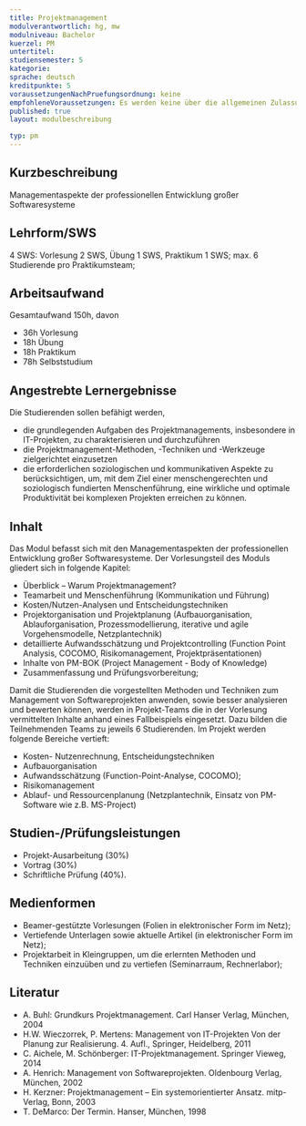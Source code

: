```yaml
---
title: Projektmanagement
modulverantwortlich: hg, mw
modulniveau: Bachelor
kuerzel: PM
untertitel:
studiensemester: 5
kategorie:
sprache: deutsch
kreditpunkte: 5
voraussetzungenNachPruefungsordnung: keine
empfohleneVoraussetzungen: Es werden keine über die allgemeinen Zulassungsvoraussetzungen hinausgehende fachlichen Voraussetzungen gefordert, jedoch sollten Engagement, Motivation, Toleranz, Bereitschaft zur Teamarbeit mitgebracht werden.
published: true
layout: modulbeschreibung

typ: pm
---
```


## Kurzbeschreibung
Managementaspekte der professionellen Entwicklung großer Softwaresysteme

## Lehrform/SWS
4 SWS: Vorlesung 2 SWS, Übung 1 SWS, Praktikum 1 SWS; max. 6 Studierende pro Praktikumsteam;

## Arbeitsaufwand
Gesamtaufwand 150h, davon 

* 36h Vorlesung
* 18h Übung
* 18h Praktikum
* 78h Selbststudium

## Angestrebte Lernergebnisse
Die Studierenden sollen befähigt werden, 

- die grundlegenden Aufgaben des Projektmanagements, insbesondere in IT-Projekten, zu charakterisieren und durchzuführen
- die Projektmanagement-Methoden, -Techniken und -Werkzeuge zielgerichtet einzusetzen
- die erforderlichen soziologischen und kommunikativen Aspekte zu berücksichtigen, um, mit dem Ziel einer menschengerechten und soziologisch fundierten Menschenführung, eine wirkliche und optimale Produktivität bei komplexen Projekten erreichen zu können.


## Inhalt
Das Modul befasst sich mit den Managementaspekten der professionellen Entwicklung großer Softwaresysteme. 
Der Vorlesungsteil des Moduls gliedert sich in folgende Kapitel: 

- Überblick – Warum Projektmanagement?
- Teamarbeit und Menschenführung (Kommunikation und Führung)
- Kosten/Nutzen-Analysen und Entscheidungstechniken
- Projektorganisation und Projektplanung (Aufbauorganisation, Ablauforganisation, Prozessmodellierung, iterative und agile Vorgehensmodelle, Netzplantechnik)
- detaillierte Aufwandsschätzung und Projektcontrolling (Function Point Analysis, COCOMO, Risikomanagement, Projektpräsentationen)
- Inhalte von PM-BOK (Project Management - Body of Knowledge)
- Zusammenfassung und Prüfungsvorbereitung;

Damit die Studierenden die vorgestellten Methoden und Techniken zum Management von Softwareprojekten anwenden, sowie besser analysieren und bewerten können, werden in Projekt-Teams die in der Vorlesung vermittelten Inhalte anhand eines Fallbeispiels eingesetzt. Dazu bilden die Teilnehmenden Teams zu jeweils 6 Studierenden. Im Projekt werden folgende Bereiche vertieft:

- Kosten- Nutzenrechnung, Entscheidungstechniken
- Aufbauorganisation
- Aufwandsschätzung (Function-Point-Analyse, COCOMO);
- Risikomanagement
- Ablauf- und Ressourcenplanung (Netzplantechnik, Einsatz von PM-Software wie z.B. MS-Project)

## Studien-/Prüfungsleistungen
* Projekt-Ausarbeitung (30%)
* Vortrag (30%)
* Schriftliche Prüfung (40%).

## Medienformen
* Beamer-gestützte Vorlesungen (Folien in elektronischer Form im Netz);
* Vertiefende Unterlagen sowie aktuelle Artikel (in elektronischer Form im Netz);
* Projektarbeit in Kleingruppen, um die erlernten Methoden und Techniken einzuüben und zu vertiefen (Seminarraum, Rechnerlabor);

## Literatur
- A. Buhl: Grundkurs Projektmanagement. Carl Hanser Verlag, München, 2004
- H.W. Wieczorrek, P. Mertens: Management von IT-Projekten Von der Planung zur Realisierung. 4. Aufl., Springer, Heidelberg, 2011
- C. Aichele, M. Schönberger: IT-Projektmanagement. Springer Vieweg, 2014
- A. Henrich: Management von Softwareprojekten. Oldenbourg Verlag, München, 2002
- H. Kerzner: Projektmanagement – Ein systemorientierter Ansatz. mitp-Verlag, Bonn, 2003
- T. DeMarco: Der Termin. Hanser, München, 1998

